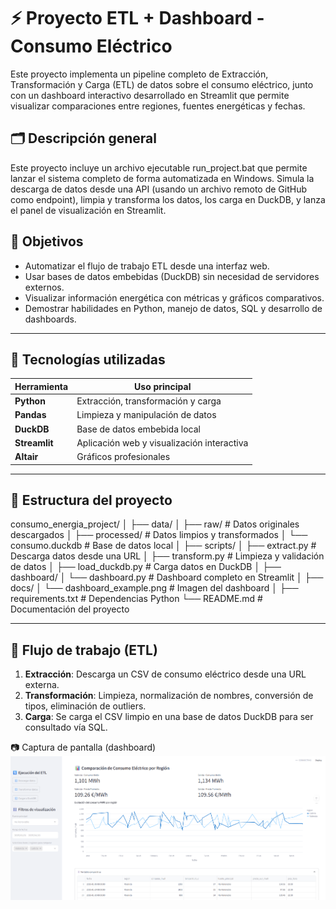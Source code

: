 # ⚡ Proyecto ETL + Dashboard - Consumo Eléctrico

Este proyecto implementa un pipeline completo de Extracción, Transformación y Carga (ETL) de datos sobre el consumo eléctrico, junto con un dashboard interactivo desarrollado en Streamlit que permite visualizar comparaciones entre regiones, fuentes energéticas y fechas.

## 🗂️ Descripción general

Este proyecto incluye un archivo ejecutable run_project.bat que permite lanzar el sistema completo de forma automatizada en Windows. Simula la descarga de datos desde una API (usando un archivo remoto de GitHub como endpoint), limpia y transforma los datos, los carga en DuckDB, y lanza el panel de visualización en Streamlit.

## 🎯 Objetivos
- Automatizar el flujo de trabajo ETL desde una interfaz web.
- Usar bases de datos embebidas (DuckDB) sin necesidad de servidores externos.
- Visualizar información energética con métricas y gráficos comparativos.
- Demostrar habilidades en Python, manejo de datos, SQL y desarrollo de dashboards.

---

## 🧱 Tecnologías utilizadas
| Herramienta   | Uso principal                         |
|--------------|---------------------------------------|
| **Python**   | Extracción, transformación y carga     |
| **Pandas**   | Limpieza y manipulación de datos       |
| **DuckDB**   | Base de datos embebida local           |
| **Streamlit**| Aplicación web y visualización interactiva |
| **Altair**   | Gráficos profesionales                 |

---

## 📁 Estructura del proyecto

consumo_energia_project/
│
├── data/
│ ├── raw/ # Datos originales descargados
│ ├── processed/ # Datos limpios y transformados
│ └── consumo.duckdb # Base de datos local
│
├── scripts/
│ ├── extract.py # Descarga datos desde una URL
│ ├── transform.py # Limpieza y validación de datos
│ ├── load_duckdb.py # Carga datos en DuckDB
│
├── dashboard/
│ └── dashboard.py # Dashboard completo en Streamlit
│
├── docs/
│ └── dashboard_example.png # Imagen del dashboard
│
├── requirements.txt # Dependencias Python
└── README.md # Documentación del proyecto


---

## 🔄 Flujo de trabajo (ETL)
1. **Extracción**: Descarga un CSV de consumo eléctrico desde una URL externa.
2. **Transformación**: Limpieza, normalización de nombres, conversión de tipos, eliminación de outliers.
3. **Carga**: Se carga el CSV limpio en una base de datos DuckDB para ser consultado vía SQL.



📷 Captura de pantalla (dashboard)
![Dashboard Consumo Eléctrico](docs/dashboard_example.png)


